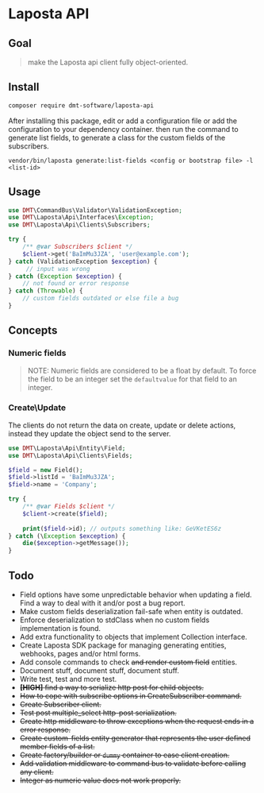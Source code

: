 # Laposta API 

## Goal

> make the Laposta api client fully object-oriented.

## Install

```bash
composer require dmt-software/laposta-api
```

After installing this package, edit or add a configuration file or add the configuration to your dependency container.
then run the command to generate list fields, to generate a class for the custom fields of the subscribers.

```
vendor/bin/laposta generate:list-fields <config or bootstrap file> -l <list-id> 
```

## Usage

```php
use DMT\CommandBus\Validator\ValidationException;
use DMT\Laposta\Api\Interfaces\Exception;
use DMT\Laposta\Api\Clients\Subscribers;

try {
    /** @var Subscribers $client */
    $client->get('BaImMu3JZA', 'user@example.com');
} catch (ValidationException $exception) {
     // input was wrong 
} catch (Exception $exception) {
    // not found or error response
} catch (Throwable) {
    // custom fields outdated or else file a bug 
}
```

## Concepts

### Numeric fields

> NOTE: Numeric fields are considered to be a float by default.
> To force the field to be an integer set the `defaultvalue` for that field to an integer.

### Create\Update

The clients do not return the data on create, update or delete actions, instead 
they update the object send to the server. 

```php
use DMT\Laposta\Api\Entity\Field;
use DMT\Laposta\Api\Clients\Fields;

$field = new Field();
$field->listId = 'BaImMu3JZA';
$field->name = 'Company';

try {
    /** @var Fields $client */
    $client->create($field);
    
    print($field->id); // outputs something like: GeVKetES6z
} catch (\Exception $exception) {
    die($exception->getMessage());
}
```

## Todo

* Field options have some unpredictable behavior when updating a field.
  Find a way to deal with it and/or post a bug report.
* Make custom fields deserialization fail-safe when entity is outdated. 
* Enforce deserialization to stdClass when no custom fields implementation is found.
* Add extra functionality to objects that implement Collection interface.
* Create Laposta SDK package for managing generating entities, webhooks, pages and/or html forms.
* Add console commands to check ~~and render custom field~~ entities.
* Document stuff, document stuff, document stuff.
* Write test, test and more test.
* ~~__[HIGH]__ find a way to serialize http post for child objects.~~
* ~~How to cope with subscribe options in CreateSubscriber command.~~
* ~~Create Subscriber client.~~
* ~~Test post multiple_select http-post serialization.~~
* ~~Create http middleware to throw exceptions when the request ends in a error response.~~
* ~~Create custom-fields entity generator that represents the user defined member fields of a list.~~
* ~~Create factory/builder or `dummy` container to ease client creation.~~ 
* ~~Add validation middleware to command bus to validate before calling any client.~~
* ~~Integer as numeric value does not work properly.~~
